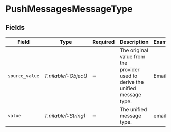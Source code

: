 # PushMessagesMessageType


## Fields

| Field                                                                         | Type                                                                          | Required                                                                      | Description                                                                   | Example                                                                       |
| ----------------------------------------------------------------------------- | ----------------------------------------------------------------------------- | ----------------------------------------------------------------------------- | ----------------------------------------------------------------------------- | ----------------------------------------------------------------------------- |
| `source_value`                                                                | *T.nilable(::Object)*                                                         | :heavy_minus_sign:                                                            | The original value from the provider used to derive the unified message type. | Email                                                                         |
| `value`                                                                       | *T.nilable(::String)*                                                         | :heavy_minus_sign:                                                            | The unified message type.                                                     | email                                                                         |